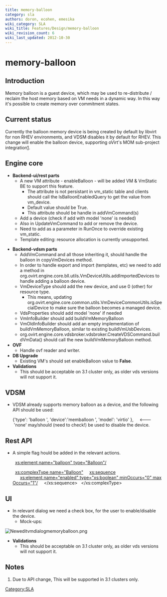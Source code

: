 ```yaml
---
title: memory-balloon
category: sla
authors: doron, ecohen, emesika
wiki_category: SLA
wiki_title: Features/Design/memory-balloon
wiki_revision_count: 6
wiki_last_updated: 2012-10-30
---
```


# memory-balloon

## Introduction

Memory balloon is a guest device, which may be used to re-distribute / reclaim the host memory based
on VM needs in a dynamic way. In this way it's possible to create memory over commitment states.

## Current status

Currently the balloon memory device is being created by default by libvirt for non RHEV environments,
and VDSM disables it by default for RHEV. This change will enable the balloon device, supporting
oVirt's MOM sub-project integration[1](http://ovirt.org/wiki/Features/MomIntegration).

## Engine core

*   **Backend-ui/rest parts**
    -   A new VM attribute - enableBalloon - will be added VM & VmStatic BE to support this feature.
        -   The attribute is not persistant in vm_static table and clients should call the IsBalloonEnabledQuery to get the value from vm_device.
        -   Default value should be True.
        -   This attribute should be handle in addVmCommand(s)
    -   Add a device (check if add with model 'none' is needed)
    -   Also in UpdateVmCommand to add or remove the device.
    -   Need to add as a parameter in RunOnce to override existing vm_static.
    -   Template editing: resource allocation is currently unsupported.

<!-- -->

*   **Backend-vdsm parts**
    -   AddVmCommand and all those inheriting it, should handle the balloon in copyVmDevices method.
    -   In order to handle export and import (templates, etc) we need to add a method in org.ovirt.engine.core.bll.utils.VmDeviceUtils.addImportedDevices to handle adding a balloon device.
    -   VmDeviceType should add the new device, and use 0 (other) for resource type.
        -   This means, updating org.ovirt.engine.core.common.utils.VmDeviceCommonUtils.isSpecialDevice to make sure the balloon becomes a managed device.
    -   VdsProperties should add model 'none' if needed
    -   VmInfoBuilder should add buildVmMemoryBalloon
    -   VmOldInfoBuilder should add an empty implementation of buildVmMemoryBalloon, similar to existing buildVmUsbDevices.
    -   org.ovirt.engine.core.vdsbroker.vdsbroker.CreateVDSCommand.buildVmData() should call the new buildVmMemoryBalloon method.
*   **OVF**
    -   Handle ovf reader and writer.
*   **DB Upgrade**
    -   Existing VM's should set enableBalloon value to **False**.
*   **Validations**
    -   This should be acceptable on 3.1 cluster only, as older vds versions will not support it.

## VDSM

*   VDSM already supports memory balloon as a device, and the following API should be used:

      {'type': 'balloon ',
      'device':'memballoon ',
      'model': 'virtio' },     <--- 'none' may/should (need to check!) be used to disable the device.

## Rest API

*   A simple flag hould be added in the relevant actions.

        <xs:element name="balloon" type="Balloon"/>

        <xs:complexType name="Balloon">
          <xs:sequence>
            <xs:element name="enabled" type="xs:boolean" minOccurs="0" maxOccurs="1"/>
          </xs:sequence>
        </xs:complexType>

## UI

*   In relevant dialog we need a check box, for the user to enable/disable the device.
    -   Mock-ups:

![](Neweditvmdialogmemoryballoon.png "Neweditvmdialogmemoryballoon.png")

*   **Validations**
    -   This should be acceptable on 3.1 cluster only, as older vds versions will not support it.

## Notes

1.  Due to API change, This will be supported in 3.1 clusters only.

<Category:SLA>
